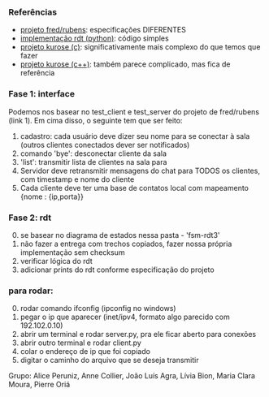 ### Referências

- [projeto fred/rubens](https://github.com/rubdelima/ChatBot-Server---InfraCom/tree/master): especificações DIFERENTES
- [implementação rdt (python)](https://github.com/M-Abdullah-Usmani/Reliable-data-transfer-protocol-rdt-3.0-): código simples
- [projeto kurose (c)](https://github.com/Ghamry0x1/reliable-transport-protocol): significativamente mais complexo do que temos que fazer
- [projeto kurose (c++)](https://github.com/shamiul94/Reliable-Data-Transfer-Protocol-RDT-Simulation): também parece complicado, mas fica de referência


### Fase 1: interface

Podemos nos basear no test_client e test_server do projeto de fred/rubens (link 1). Em cima disso, o seguinte tem que ser feito:

1. cadastro: cada usuário deve dizer seu nome para se conectar à sala (outros clientes conectados dever ser notificados)
2. comando 'bye': desconectar cliente da sala
3. 'list': transmitir lista de clientes na sala para
4. Servidor deve retransmitir mensagens do chat para TODOS os clientes, com timestamp e nome do cliente
5. Cada cliente deve ter uma base de contatos local com mapeamento {nome : {ip,porta}}


### Fase 2: rdt

0. se basear no diagrama de estados nessa pasta - 'fsm-rdt3'
1. não fazer a entrega com trechos copiados, fazer nossa própria implementação sem checksum
2. verificar lógica do rdt
3. adicionar prints do rdt conforme especificação do projeto


### para rodar:
0. rodar comando ifconfig (ipconfig no windows)
1. pegar o ip que aparecer (inet/ipv4, formato algo parecido com 192.102.0.10)
2. abrir um terminal e rodar server.py, pra ele ficar aberto para conexões
3. abrir outro terminal e rodar client.py 
4. colar o endereço de ip que foi copiado
5. digitar o caminho do arquivo que se deseja transmitir


Grupo: Alice Peruniz, Anne Collier, João Luís Agra, Lívia Bion, Maria Clara Moura, Pierre Oriá



